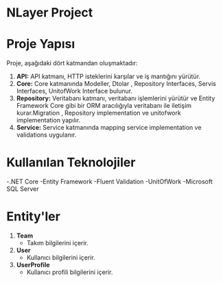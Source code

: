 # NLayer Project 

# Proje Yapısı

Proje, aşağıdaki dört katmandan oluşmaktadır:

1. **API:** API katmanı, HTTP isteklerini karşılar ve iş mantığını yürütür.
2. **Core:** Core katmanında Modeller, Dtolar , Repository Interfaces, Servis Interfaces, UnitofWork Interface bulunur.
3. **Repository:** Veritabanı katmanı, veritabanı işlemlerini yürütür ve Entity Framework Core gibi bir ORM aracılığıyla veritabanı ile iletişim kurar.Migration , Repository implementation ve unitofwork implementation yapılır.
4. **Service:** Service katmanında mapping service implementation ve validations uygulanır.
# Kullanılan Teknolojiler

-.NET Core
-Entity Framework
-Fluent Validation
-UnitOfWork
-Microsoft SQL Server
# Entity'ler

1. **Team**
   - Takım bilgilerini içerir.
2. **User**
   - Kullanıcı bilgilerini içerir.
3. **UserProfile**
   - Kullanıcı profili bilgilerini içerir.
